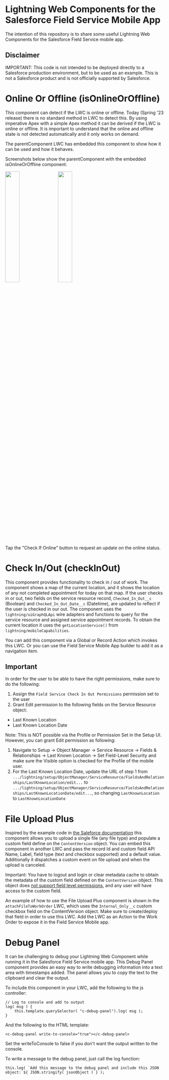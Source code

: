 # Lightning Web Components for the Salesforce Field Service Mobile App
The intention of this repository is to share some useful Lightning Web Components for the Salesforce Field Service mobile app.

## Disclaimer
IMPORTANT: This code is not intended to be deployed directly to a Salesforce production environment, but to be used as an example. This is not a Salesforce product and is not officially supported by Salesforce.

# Online Or Offline (isOnlineOrOffline)
This component can detect if the LWC is online or offline. Today (Spring '23 release) there is no standard method in LWC to detect this. By using imperative Apex with a simple Apex method it can be derived if the LWC is online or offline. It is important to understand that the online and offline state is not detected automatically and it only works on demand.

The parentComponent LWC has embedded this component to show how it can be used and how it behaves.

Screenshots below show the parentComponent with the embedded isOnlineOrOffline component:

<p float="left">
<img src="https://user-images.githubusercontent.com/78381570/228167375-33aab351-8365-4cba-acb0-d765fd26ab9d.png" width="30%" height="30%">
&nbsp;&nbsp;
<img src="https://user-images.githubusercontent.com/78381570/228167426-c25b749f-5694-4c31-91ef-a5215b5d2856.png" width="30%" height="30%">
</p>

Tap the "Check If Online" button to request an update on the online status.

# Check In/Out (checkInOut)
This component provides functionality to check in / out of work. The component shows a map of the current location, and it shows the location of any not completed appointment for today on that map. If the user checks in or out, two fields on the service resource record, `Checked_In_Out__c` (Boolean) and `Checked_In_Out_Date__c` (Datetime), are updated to reflect if the user is checked in our out. The component uses the `lightning/uiGraphQLApi` wire adapters and functions to query for the service resource and assigned service appointment records. To obtain the current location it uses the `getLocationService()` from `lightning/mobileCapabilities`.

You can add this component via a Global or Record Action which invokes this LWC. Or you can use the Field Service Mobile App builder to add it as a navigation item. 

## Important
In order for the user to be able to have the right permissions, make sure to do the following:
1. Assign the `Field Service Check In Out Permissions` permission set to the user
2. Grant Edit permission to the following fields on the Service Resource object:
  - Last Known Location
  - Last Known Location Date

Note: This is NOT possible via the Profile or Permission Set in the Setup UI. However, you can grant Edit permission as following:
1. Navigate to Setup -> Object Manager -> Service Resource -> Fields & Relationships -> Last Known Location -> Set Field-Level Security and make sure the Visible option is checked for the Profile of the mobile user.
2. For the Last Known Location Date, update the URL of step 1 from `.../lightning/setup/ObjectManager/ServiceResource/FieldsAndRelationships/LastKnownLocation/edit...` to `.../lightning/setup/ObjectManager/ServiceResource/FieldsAndRelationships/LastKnownLocationDate/edit...`, so changing `LastKnownLocation` to `LastKnownLocationDate`

# File Upload Plus
Inspired by the example code in [the Saleforce documentation](https://developer.salesforce.com/docs/atlas.en-us.mobile_offline.meta/mobile_offline/use_images_upload_while_offline_example.htm) this component allows you to upload a single file (any file type) and populate a custom field define on the `ContentVersion` object. You can embed this component in another LWC and pass the record Id and custom field API Name, Label, field type (text and checkbox supported) and a default value. Additionally it dispatches a custom event on file upload and when the upload is canceled.

Important: You have to logout and login or clear metadata cache to obtain the metadata of the custom field defined on the `ContentVersion` object. This object does [not support field level permissions](https://help.salesforce.com/s/articleView?id=000380808&type=1), and any user will have access to the custom field.

An example of how to use the File Upload Plus component is shown in the ```attachFileToWorkOrder``` LWC, which uses the ```Internal_Only__c``` custom checkbox field on the ContentVersion object. Make sure to create/deploy that field in order to use this LWC. Add the LWC as an Action to the Work Order to expose it in the Field Service Mobile app.

# Debug Panel
It can be challenging to debug your Lightning Web Component while running it in the Salesforce Field Service mobile app. This Debug Panel component provides an easy way to write debugging information into a text area with timestamps added. The panel allows you to copy the text to the clipboard and clear the output.

To include this component in your LWC, add the following to the js controller:
```
// Log to console and add to output
log( msg ) {
    this.template.querySelector( "c-debug-panel").log( msg );
}
```
And the following to the HTML template:
```
<c-debug-panel write-to-console="true"></c-debug-panel>
```
Set the writeToConsole to false if you don't want the output written to the console.

To write a message to the debug panel, just call the log function:
```
this.log( `Add this message to the debug panel and include this JSON object: ${ JSON.stringify( jsonObject ) } );
```